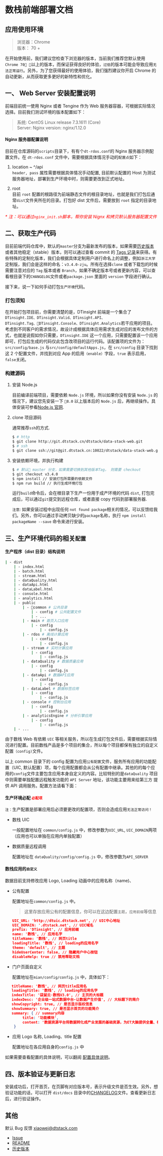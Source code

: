 # 数栈前端部署文档

## 应用使用环境

> 浏览器：Chrome <br>
> 版本： 70 +

在开始使用前，我们建议您检查下浏览器的版本，当前我们推荐您默认使用 `Chrome 70 `以上的版本，而保证获得良好的体验，`过低`的版本可能会导致应用`无法正常运行`。另外，为了您获得最好的使用体验，我们强烈建议你开启 Chrome 的自动更新，从而获取更多更好的新特性和优化。

## 一、 Web Server 安装配置说明

前端目前统一使用 Nginx 或者 Tengine 作为 Web 服务器容器，可根据实际情况选择。目前我们测试环境的版本配置如下：

> 系统: CentOS Linux release 7.3.1611 (Core)<br>
> Server: Nginx version: nginx/1.12.0

#### Nginx 服务器配置说明
目前在仓库源码的`scripts`目录下，有有个`dt-rdos.conf`的 Nginx 服务器示例配置文件。在
`dt-rdos.conf` 文件中，需要根据具体情况手动的`配置点`如下：

1. location ~ ^/api <br>
`header, pass` 属性需要根据具体情况手动配置, 
目前默认配置的 Host 为测试服务器地址，部署到生产环境中时，则需要更改到正式地址。

2. root <br>
目前 `root` 配置的根路径为前端静态文件的根目录地址，也就是我们打包后通常`dist`文件夹所在的目录。打包好 dist 文件后，需要放到 `root` 指定的目录地址。

<i style="color:red">* 注：可以通过`nginx_init.sh`脚本，帮你安装 Nignx 和拷贝默认服务器配置文件</i>

## 二、获取生产代码

目前前端代码仓库中，默认的`master`分支为最新发布的版本，如果需要[历史版本](http://git.dtstack.cn/dtstack/data-stack-web/tags)或者其他稳定（stable）版本，则可以通过查看 commit 的 [Tags 记录](http://git.dtstack.cn/dtstack/data-stack-web/tags)来获得。有些特殊的定制化版本，我们会根据具体定制用户进行命名上的调整，例如`浙江大学`定制版，我们会是这样的命名：`v3.4.0-zju`。所有在选择`clone` 或者下载包的时候需要注意对应的 `Tag` 版本或者 `Branch`，如果不确定版本号或者更新内容，可以查看根目录下的`CHANGELOG`文件或者`package.json` 里面的 `version` 字段进行确认。

接下来，说一下如何手动打包`生产环境`代码。

### 打包须知

在开始打包项目前，你需要清楚的是，DTinsight 前端是一个集合了`DTinsight.IDE、DTinsight.Valid、DTinsight.API、DTinsight.Tag、DTinsight.Console、DTinsight.Analytics`若干应用的项目。考虑到不同客户的需求情况，故设计成根据具体应用需求生成对应的发布文件的方式，也就是说假如你只需要，`DTinsight.IDE` 这一个应用，只需要配置该一个应用即可，打包后生成的代码仅此包含改项目的运行代码。该配置项的文件为：`src/config/base.js` 与`src/config/defaultApps.js`，在 `src/config` 目录下找到这 2 个配置文件，并找到对应 App 的启用`（enable）`字段，`true` 表示启用，`false`关闭。

### 构建源码

1. 安装 Node.js

    目前编译前端项目，需要依赖 `Node.js` 环境，所以如果你没有安装 `Node.js` 的情况下，建议您先安装一下 `8.0` 以上版本后的 `Node.js` 后，再继续操作。具体安装可参看[Node.js 官网](https://nodejs.org/en/download/).


2. clone 项目源码

    通常推荐`ssh`的方式.

    ```bash
    $ # http
    $ git clone http://git.dtstack.cn/dtstack/data-stack-web.git
    $ # ssh
    $ git clone ssh://git@git.dtstack.cn:10022/dtstack/data-stack-web.git

    ```

3. 安装依赖环境，并执行构建

    ```bash
    $ # 默认 master 分支，如果需要切换到其他版本Tag， 则需要 checkout
    $ git checkout v3.4.0
    $ npm install // 安装打包所需要的依赖文件
    $ npm run build // 执行生成环境打包
    ```

    运行`build`命令后，会在根目录下生产一份用于成产环境的代码 `dist`,
    打包完成后，可以通过`git`提交到远程仓库，或者直接 copy 代码到部署服务器.

    `注意`: 如果安装过程中出现任何 `not found package`相关的情况，可以反馈给我们。另外，你可以通过手动拷贝缺少的`package`名称，执行 `npm install packageName --save` 命令来进行安装。

## 三、生产环境代码的相关`配置`

#### 生产程序（dist 目录）结构说明

```bash
| - dist
    | - index.html
    | - batch.html
    | - stream.html
    | - dataQuality.html
    | - dataApi.html
    | - dataLabel.html
    | - console.html
    | - analytics.html
    | - public
        | - common # 公共目录
            | - config # 公共配置文件
			| - ...
        | - main # 首页入口应用
            | - config
                | - config.js
        | - rdos # 离线计算应用
            | - config
                | - config.js
        | - stream # 实时计算应用
            | - config
                | - config.js
        | - dataQuality # 数据质量应用
            | - config
                | - config.js
        | - dataApi # 数据API应用
            | - config
                | - config.js
        | - dataLabel # 数据标签应用
            | - config
                | - config.js
        | - console # 控制台应用
            | - config
                | - config.js
        | - analyticsEngine # 分析引擎应用
            | - config
                | - config.js
    | - ...
```

由于数栈 Web 有依赖 `UIC` 等相关服务，所以在生成打包文件后，需要根据实际情况进行配置。目前数栈产品是多个项目的集合，所以每个项目都保有独立的自定义配置`（config)`文件。

以上 common 目录下的 config 配置为应用`公有配置`文件，服务所有应用的功能配置（UIC, 默认配置）项，每个应用配置都会从公有配置中继承。其他的的每个应用的`config`文件主要包含应用本身自定义的内容。比较特别的是`dataQuality` 项目中则需要单独配置远程触发功能的 `API Server` 地址，该功能主要用来给第三方 提供 API 调用服务。配置方法请看下面：


#### 生产环境必配 <color style="color:red;">`必配项`</color>
`注：`生产配置是部署应用后必须要更改的配置项，否则会造成应用`无法正常访问！`

- 数栈 UIC

    一般配置地址在 `common/config.js` 中，修改参数为`UIC_URL`, `UIC_DOMAIN`两项（应用也可以单独在应用内单独配置）
- 数据质量远程调用

    配置地址在 `dataQuality/config/config.js` 中，修改参数为`API_SERVER`

#### 数栈应用的`自定义`
数据目前支持修改应用 Logo, Loading 动画中的应用名称（name)、

- 公有配置

	配置地址在`common/config.js` 中。
	> 这里存放应用公有的配置信息，你可以在这边配置`主题`，`应用前缀`等信息
	
	```json
	UIC_URL: 'http://dtuic.dtstack.net', // UIC中心地址
    UIC_DOMAIN: '.dtstack.net', // UIC域名
    prefix: 'DTinsight', // 应用前缀
    name: '数栈', // 应用名字
    titleName: '数栈', // 网页title
    loadingTitle: '数栈', // loading的应用名字
    theme: 'default', // 主题
    hideUserCenter: false, // 隐藏用户中心按钮
    disableHelp: true // 禁用帮助文档
	```
	
- 门户页面自定义

    配置地址在`mian/config/config.js` 中，具体如下：

``` json
   titleName: '数栈', // 网页title应用名
   loadingTitle: '数栈', // loading的应用名字
   indexTitle: '袋鼠云·数栈V3.0', // 主页的大标题
   indexDesc: '企业级一站式数据中台-让数据产生价值', // 大标题下的简介
   showCopyright: true, // 是否显示版权信息
   showSummary: true, // 是否显示首页的功能简介
   summary: { // summary内容
        title: '功能模块',
        content: '数据资源平台将数据转化成产业发展的基础资源，为ET大脑提供全量、标准、干净、智能的数据资源'
    }
```

- 应用 Logo 名称, Loading、title 配置

    配置地址在各应用自身的`config.js` 中

如果需要查看配置的具体说明，可以翻阅 [配置具体说明](./Config.md)。


##  四、版本验证与更新日志
安装成功后，打开首页，在页脚有对应版本号，表示升级文件是否生效。另外，想验证功能的话，可以打开 `dist/docs` 目录中的[CHANGELOG](./CHANGELOG.md)文件。查看更新日志后，进行验证操作。

## 其他
默认 Bug 反馈 xiaowei@dtstack.com

- [Issue](http://redmine.prod.dtstack.cn/projects/dtinsight200/issues)
- [README](./README.md)
- [历史版本](http://git.dtstack.cn/dtstack/data-stack-web/tags)
